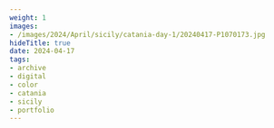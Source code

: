 ```yaml
---
weight: 1
images:
- /images/2024/April/sicily/catania-day-1/20240417-P1070173.jpg
hideTitle: true
date: 2024-04-17
tags:
- archive
- digital
- color
- catania
- sicily
- portfolio
---
```


